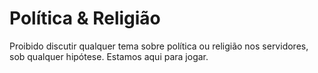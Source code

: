 # Política & Religião

Proibido discutir qualquer tema sobre política ou religião nos servidores, sob qualquer hipótese. Estamos aqui para jogar.

